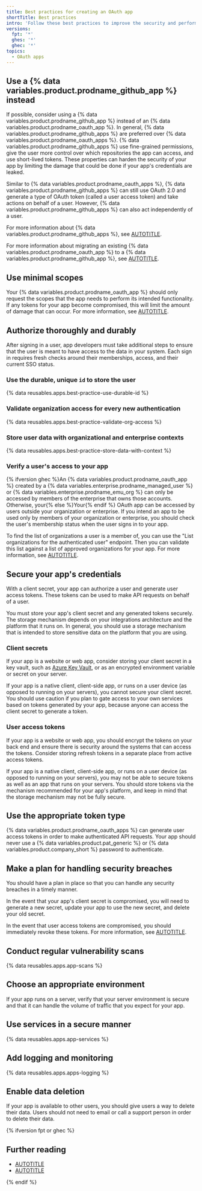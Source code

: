```yaml
---
title: Best practices for creating an OAuth app
shortTitle: Best practices
intro: 'Follow these best practices to improve the security and performance of your {% data variables.product.prodname_oauth_app %}.'
versions:
  fpt: '*'
  ghes: '*'
  ghec: '*'
topics:
  - OAuth apps
---
```


## Use a {% data variables.product.prodname_github_app %} instead

If possible, consider using a {% data variables.product.prodname_github_app %} instead of an {% data variables.product.prodname_oauth_app %}. In general, {% data variables.product.prodname_github_apps %} are preferred over {% data variables.product.prodname_oauth_apps %}. {% data variables.product.prodname_github_apps %} use fine-grained permissions, give the user more control over which repositories the app can access, and use short-lived tokens. These properties can harden the security of your app by limiting the damage that could be done if your app's credentials are leaked.

Similar to {% data variables.product.prodname_oauth_apps %}, {% data variables.product.prodname_github_apps %} can still use OAuth 2.0 and generate a type of OAuth token (called a user access token) and take actions on behalf of a user. However, {% data variables.product.prodname_github_apps %} can also act independently of a user.

For more information about {% data variables.product.prodname_github_apps %}, see [AUTOTITLE](/apps/creating-github-apps/setting-up-a-github-app/about-creating-github-apps).

For more information about migrating an existing {% data variables.product.prodname_oauth_app %} to a {% data variables.product.prodname_github_app %}, see [AUTOTITLE](/apps/creating-github-apps/guides/migrating-oauth-apps-to-github-apps).

## Use minimal scopes

Your {% data variables.product.prodname_oauth_app %} should only request the scopes that the app needs to perform its intended functionality. If any tokens for your app become compromised, this will limit the amount of damage that can occur. For more information, see [AUTOTITLE](/apps/oauth-apps/building-oauth-apps/authorizing-oauth-apps).

## Authorize thoroughly and durably

After signing in a user, app developers must take additional steps to ensure that the user is meant to have access to the data in your system. Each sign in requires fresh checks around their memberships, access, and their current SSO status.

### Use the durable, unique `id` to store the user

{% data reusables.apps.best-practice-use-durable-id %}

### Validate organization access for every new authentication

{% data reusables.apps.best-practice-validate-org-access %}

### Store user data with organizational and enterprise contexts

{% data reusables.apps.best-practice-store-data-with-context %}

### Verify a user's access to your app

{% ifversion ghec %}An {% data variables.product.prodname_oauth_app %} created by a {% data variables.enterprise.prodname_managed_user %} or {% data variables.enterprise.prodname_emu_org %} can only be accessed by members of the enterprise that owns those accounts. Otherwise, your{% else %}Your{% endif %} OAuth app can be accessed by users outside your organization or enterprise. If you intend an app to be used only by members of your organization or enterprise, you should check the user's membership status when the user signs in to your app.

To find the list of organizations a user is a member of, you can use the "List organizations for the authenticated user" endpoint. Then you can validate this list against a list of approved organizations for your app. For more information, see [AUTOTITLE](/rest/orgs/orgs#list-organizations-for-the-authenticated-user).

## Secure your app's credentials

With a client secret, your app can authorize a user and generate user access tokens. These tokens can be used to make API requests on behalf of a user.

You must store your app's client secret and any generated tokens securely. The storage mechanism depends on your integrations architecture and the platform that it runs on. In general, you should use a storage mechanism that is intended to store sensitive data on the platform that you are using.

### Client secrets

If your app is a website or web app, consider storing your client secret in a key vault, such as [Azure Key Vault](https://azure.microsoft.com/products/key-vault), or as an encrypted environment variable or secret on your server.

If your app is a native client, client-side app, or runs on a user device (as opposed to running on your servers), you cannot secure your client secret. You should use caution if you plan to gate access to your own services based on tokens generated by your app, because anyone can access the client secret to generate a token.

### User access tokens

If your app is a website or web app, you should encrypt the tokens on your back end and ensure there is security around the systems that can access the tokens. Consider storing refresh tokens in a separate place from active access tokens.

If your app is a native client, client-side app, or runs on a user device (as opposed to running on your servers), you may not be able to secure tokens as well as an app that runs on your servers. You should store tokens via the mechanism recommended for your app's platform, and keep in mind that the storage mechanism may not be fully secure.

## Use the appropriate token type

{% data variables.product.prodname_oauth_apps %} can generate user access tokens in order to make authenticated API requests. Your app should never use a {% data variables.product.pat_generic %} or {% data variables.product.company_short %} password to authenticate.

## Make a plan for handling security breaches

You should have a plan in place so that you can handle any security breaches in a timely manner.

In the event that your app's client secret is compromised, you will need to generate a new secret, update your app to use the new secret, and delete your old secret.

In the event that user access tokens are compromised, you should immediately revoke these tokens. For more information, see [AUTOTITLE](/rest/apps/oauth-applications#delete-an-app-token).

## Conduct regular vulnerability scans

{% data reusables.apps.app-scans %}

## Choose an appropriate environment

If your app runs on a server, verify that your server environment is secure and that it can handle the volume of traffic that you expect for your app.

## Use services in a secure manner

{% data reusables.apps.app-services %}

## Add logging and monitoring

{% data reusables.apps.apps-logging %}

## Enable data deletion

If your app is available to other users, you should give users a way to delete their data. Users should not need to email or call a support person in order to delete their data.

{% ifversion fpt or ghec %}

## Further reading

* [AUTOTITLE](/apps/publishing-apps-to-github-marketplace/creating-apps-for-github-marketplace/security-best-practices-for-apps)
* [AUTOTITLE](/apps/publishing-apps-to-github-marketplace/creating-apps-for-github-marketplace/customer-experience-best-practices-for-apps)

{% endif %}
